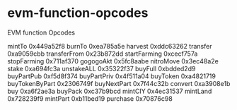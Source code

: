 # evm-function-opcodes
EVM function Opcodes

mintTo  0x449a52f8
burnTo  0xea785a5e
harvest  0xddc63262
transfer  0xa9059cbb
transferFrom  0x23b872dd
startFarming  0xcecf757a
stopFarming  0x711af370
gogogoAkt  0x5fc8aabe
nitroMove  0x3ec48a2e
stake  0xa694fc3a
unstakeALL  0x35322f37
buyFull  0xbdded2d9
buyPartPub  0xf5d8f374
buyPartPriv  0x4f511a04
buyToken  0xa4821719
buyTokenByPart  0x2306749f
buyNextPart  0x7f44c32b
convert  0xa3908e1b
buy  0xa6f2ae3a
buyPack  0xc37b9bcd
mintCIY  0x4ec31537
mintLand  0x728239f9
mintPart  0xb11bed19
purchase  0x70876c98
